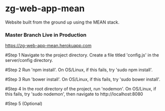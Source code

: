 # zg-web-app-mean
Website built from the ground up using the MEAN stack.

### Master Branch Live in Production
https://zg-web-app-mean.herokuapp.com


#Step 1
Navigate to the project directory. Create a file titled 'config.js' in the
server/config directory.

#Step 2
Run 'npm install'. On OS/Linux, if this fails, try 'sudo npm install'.

#Step 3
Run 'bower install'. On OS/Linux, if this fails, try 'sudo bower install'.

#Step 4
In the root directory of the project, run 'nodemon'. On OS/Linux, if this fails,
try 'sudo nodemon', then navigate to http://localhost:8080

#Step 5 (Optional)
